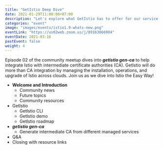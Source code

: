 ```yaml
---
title: "GetIstio Deep Dive"
date: 2021-01-29T11:00:00+07:00
description: "Let's explore what GetIstio has to offer for our service mesh adventure."
categories: "event"
image: "images/events/istio1.9-whats-new.png"
eventLink: "https://us02web.zoom.us/j/89163866904"
eventDate: 2021-03-16
pastEvent: false
weight: 4
---
```


Episode 02 of the community meetup dives into _**getistio gen-ca**_ to help integrate Istio with intermediate certificate authorities (CA). GetIstio will do more than CA integration by managing the installation, operations, and upgrade of Istio across clouds. Join us as we dive into Istio the Easy Way!

* **Welcome and Introduction**
    + Community news
    + Future topics
    + Community resources
* GetIstio
  + GetIstio CLI
  + GetIstio demo
  + GetIstio roadmap
* _**getistio gen-ca**_
  + Generate intermediate CA from different managed services
* Q&A
* Closing with resource links
